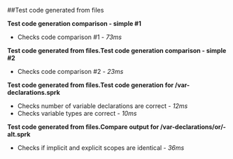 ##Test code generated from files

**Test code generation comparison - simple #1**
- Checks code comparison #1 - *73ms* 


**Test code generated from files.Test code generation comparison - simple #2**
- Checks code comparison #2 - *23ms* 


**Test code generated from files.Test code generation for /var-declarations.sprk**
- Checks number of variable declarations are correct - *12ms* 
- Checks variable types are correct - *10ms* 


**Test code generated from files.Compare output for /var-declarations/or/-alt.sprk**
- Checks if implicit and explicit scopes are identical - *36ms* 


